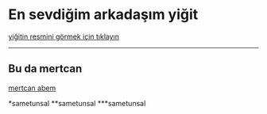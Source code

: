 # En sevdiğim arkadaşım yiğit

[yiğitin resmini görmek için tıklayın][yiğit abem]

[yiğit abem]: https://tr.wikipedia.org/wiki/Gazi_Osman_Paşa#/media/Dosya:GhaziOsmanPasha.jpg
***

## Bu da mertcan

[mertcan abem](https://ae01.alicdn.com/kf/HTB1ux3FIFXXXXaTaXXXq6xXFXXXg/Tuval-cretsiz-kargo-dekorasyon-Hayvan-dekorasyon-K-pek-Komutan-g-zel-hediyeler-ofis-Modern-Art-Deco.jpg_Q90.jpg_.webp)

*sametunsal
**sametunsal
***sametunsal

